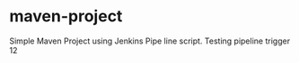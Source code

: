 # maven-project ##

Simple Maven Project using Jenkins Pipe line script.
Testing pipeline trigger 12
